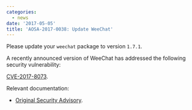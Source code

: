 ```yaml
---
categories:
  - news
date: '2017-05-05'
title: 'AOSA-2017-0038: Update WeeChat'
---
```



Please update your `weechat` package to version `1.7.1`.

A recently announced version of WeeChat has addressed the following security vulnerability:

[CVE-2017-8073](https://cve.mitre.org/cgi-bin/cvename.cgi?name=CVE-2017-8037).

Relevant documentation:

- [Original Security Advisory](https://weechat.org/download/security/).